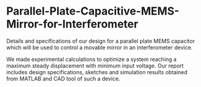 # Parallel-Plate-Capacitive-MEMS-Mirror-for-Interferometer
Details and specifications of our design for a parallel plate MEMS capacitor which will be used to control a movable mirror in an interferometer device. 

We made experimental calculations to optimize a system reaching a maximum steady displacement with minimum input voltage. Our report includes design specifications, sketches and simulation results obtained from MATLAB and CAD tool of such a device.
